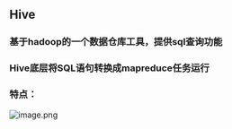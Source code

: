 ## Hive
### 基于hadoop的一个数据仓库工具，提供sql查询功能
### Hive底层将SQL语句转换成mapreduce任务运行
### 特点：

  ![image.png](https://upload-images.jianshu.io/upload_images/14466577-3f2ad10cae9c5562.png?imageMogr2/auto-orient/strip%7CimageView2/2/w/1240)

###
